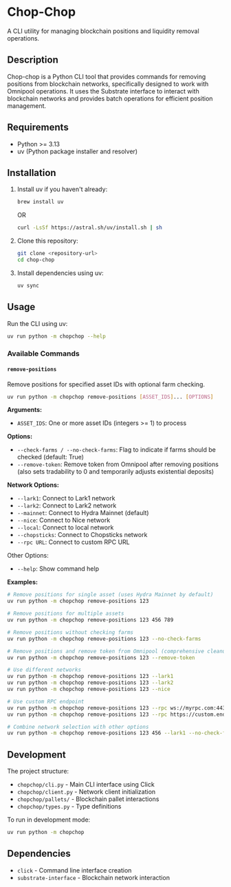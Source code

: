 # Chop-Chop

A CLI utility for managing blockchain positions and liquidity removal operations.

## Description

Chop-chop is a Python CLI tool that provides commands for removing positions from blockchain networks, specifically designed to work with Omnipool operations. It uses the Substrate interface to interact with blockchain networks and provides batch operations for efficient position management.

## Requirements

- Python >= 3.13
- uv (Python package installer and resolver)

## Installation

1. Install uv if you haven't already:
   ```bash
   brew install uv
   ```

   OR 


   ```bash
   curl -LsSf https://astral.sh/uv/install.sh | sh
   ```

2. Clone this repository:
   ```bash
   git clone <repository-url>
   cd chop-chop
   ```

3. Install dependencies using uv:
   ```bash
   uv sync
   ```

## Usage

Run the CLI using uv:

```bash
uv run python -m chopchop --help
```

### Available Commands

#### `remove-positions`

Remove positions for specified asset IDs with optional farm checking.

```bash
uv run python -m chopchop remove-positions [ASSET_IDS]... [OPTIONS]
```

**Arguments:**
- `ASSET_IDS`: One or more asset IDs (integers >= 1) to process

**Options:**
- `--check-farms / --no-check-farms`: Flag to indicate if farms should be checked (default: True)
- `--remove-token`: Remove token from Omnipool after removing positions (also sets tradability to 0 and temporarily adjusts existential deposits)

**Network Options:**
- `--lark1`: Connect to Lark1 network
- `--lark2`: Connect to Lark2 network  
- `--mainnet`: Connect to Hydra Mainnet (default)
- `--nice`: Connect to Nice network
- `--local`: Connect to local network
- `--chopsticks`: Connect to Chopsticks network
- `--rpc URL`: Connect to custom RPC URL

Other Options:
- `--help`: Show command help

**Examples:**

```bash
# Remove positions for single asset (uses Hydra Mainnet by default)
uv run python -m chopchop remove-positions 123

# Remove positions for multiple assets
uv run python -m chopchop remove-positions 123 456 789

# Remove positions without checking farms
uv run python -m chopchop remove-positions 123 --no-check-farms

# Remove positions and remove token from Omnipool (comprehensive cleanup)
uv run python -m chopchop remove-positions 123 --remove-token

# Use different networks
uv run python -m chopchop remove-positions 123 --lark1
uv run python -m chopchop remove-positions 123 --lark2
uv run python -m chopchop remove-positions 123 --nice

# Use custom RPC endpoint
uv run python -m chopchop remove-positions 123 --rpc ws://myrpc.com:443
uv run python -m chopchop remove-positions 123 --rpc https://custom.endpoint.com

# Combine network selection with other options
uv run python -m chopchop remove-positions 123 456 --lark1 --no-check-farms
```

## Development

The project structure:

- `chopchop/cli.py` - Main CLI interface using Click
- `chopchop/client.py` - Network client initialization
- `chopchop/pallets/` - Blockchain pallet interactions
- `chopchop/types.py` - Type definitions

To run in development mode:

```bash
uv run python -m chopchop
```

## Dependencies

- `click` - Command line interface creation
- `substrate-interface` - Blockchain network interaction
